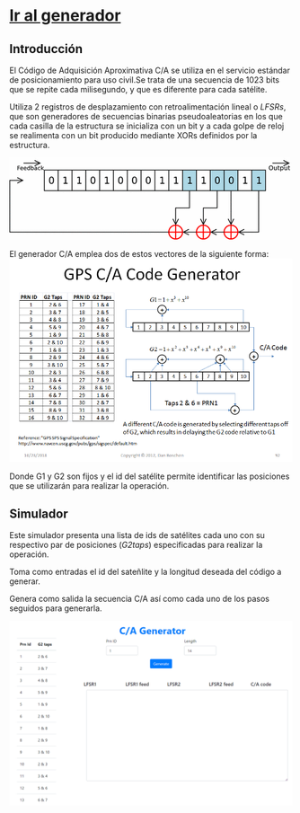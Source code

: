 # [**Ir al generador**](./site/index.html)
## **Introducción**
El Código de Adquisición Aproximativa C/A se utiliza en el servicio estándar de posicionamiento para uso civil.Se trata de una secuencia de 1023 bits que se repite cada milisegundo, y que es diferente para cada satélite.

Utiliza 2 registros de desplazamiento con retroalimentación lineal o *LFSRs*, que son generadores de secuencias binarias pseudoaleatorias en los que cada casilla de la estructura se inicializa con un bit y a cada golpe de reloj se realimenta con un bit producido mediante XORs definidos por la estructura.

![Ejemplo de LFSR](images/lfsr-demo.gif)

El generador C/A emplea dos de estos vectores de la siguiente forma:
![Ejemplo C/A](images/ca-demo.png)

Donde G1 y G2 son fijos y el id del satélite permite identificar las posiciones que se utilizarán para realizar la operación.

## **Simulador**

Este simulador presenta una lista de ids de satélites cada uno con su respectivo par de posiciones (*G2taps*) especificadas para realizar la operación.

Toma como entradas el id del sateñlite y la longitud deseada del código a generar.

Genera como salida la secuencia C/A así como cada uno de los pasos seguidos para generarla.

![Simulator demo](images/caGen_demo.gif)




